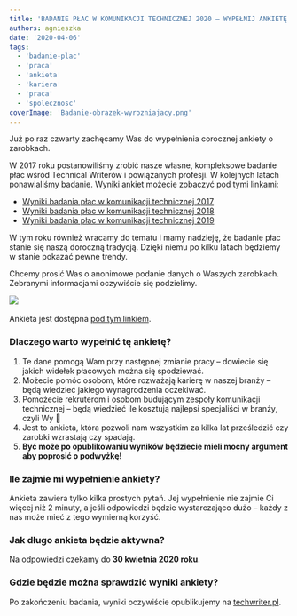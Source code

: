 ```yaml
---
title: 'BADANIE PŁAC W KOMUNIKACJI TECHNICZNEJ 2020 – WYPEŁNIJ ANKIETĘ!'
authors: agnieszka
date: '2020-04-06'
tags:
  - 'badanie-plac'
  - 'praca'
  - 'ankieta'
  - 'kariera'
  - 'praca'
  - 'spolecznosc'
coverImage: 'Badanie-obrazek-wyrozniajacy.png'
---
```


Już po raz czwarty zachęcamy Was do wypełnienia corocznej ankiety o zarobkach.

<!--truncate-->

W 2017 roku postanowiliśmy zrobić nasze własne, kompleksowe badanie płac wśród
Technical Writerów i powiązanych profesji. W kolejnych latach ponawialiśmy
badanie. Wyniki ankiet możecie zobaczyć pod tymi linkami:

- [Wyniki badania płac w komunikacji technicznej 2017](http://techwriter.pl/wyniki-badania-plac-w-komunikacji-technicznej/)
- [Wyniki badania płac w komunikacji technicznej 2018](http://techwriter.pl/wyniki-badania-plac-w-komunikacji-technicznej-2018/)
- [Wyniki badania płac w komunikacji technicznej 2019](http://techwriter.pl/wyniki-badania-plac-w-komunikacji-technicznej-2019/)

W tym roku również wracamy do tematu i mamy nadzieję, że badanie płac stanie się
naszą doroczną tradycją. Dzięki niemu po kilku latach będziemy w stanie pokazać
pewne trendy.

Chcemy prosić Was o anonimowe podanie danych o Waszych zarobkach. Zebranymi
informacjami oczywiście się podzielimy.

[![](images/kliknij-aby-wypełnić-ankiete.png)](https://docs.google.com/forms/d/e/1FAIpQLSehWlQ0DA4HAtR-VN3PD-y16_Cohzyispu_-zAFf7hlzQxcUg/viewform)

Ankieta jest
dostępna [pod tym linkiem](https://docs.google.com/forms/d/e/1FAIpQLSehWlQ0DA4HAtR-VN3PD-y16_Cohzyispu_-zAFf7hlzQxcUg/viewform).

### Dlaczego warto wypełnić tę ankietę?

1. Te dane pomogą Wam przy następnej zmianie pracy – dowiecie się jakich widełek
   płacowych można się spodziewać.
2. Możecie pomóc osobom, które rozważają karierę w naszej branży – będą wiedzieć
   jakiego wynagrodzenia oczekiwać.
3. Pomożecie rekruterom i osobom budującym zespoły komunikacji technicznej –
   będą wiedzieć ile kosztują najlepsi specjaliści w branży, czyli Wy 🙂
4. Jest to ankieta, która pozwoli nam wszystkim za kilka lat prześledzić czy
   zarobki wzrastają czy spadają.
5. **Być może po opublikowaniu wyników będziecie mieli mocny argument aby
   poprosić o podwyżkę!**

### Ile zajmie mi wypełnienie ankiety?

Ankieta zawiera tylko kilka prostych pytań. Jej wypełnienie nie zajmie Ci więcej
niż 2 minuty, a jeśli odpowiedzi będzie wystarczająco dużo – każdy z nas może
mieć z tego wymierną korzyść.

### Jak długo ankieta będzie aktywna?

Na odpowiedzi czekamy do **30 kwietnia 2020 roku**.

### Gdzie będzie można sprawdzić wyniki ankiety?

Po zakończeniu badania, wyniki oczywiście opublikujemy na
[techwriter.pl](http://techwriter.pl/).
